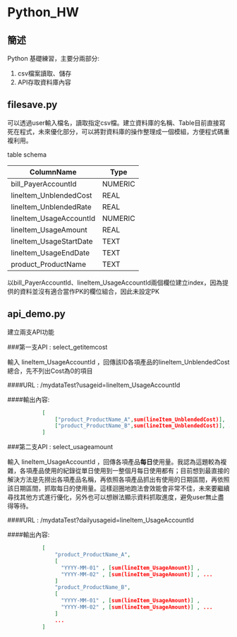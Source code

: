 # Python_HW 

## 簡述 

Python 基礎練習，主要分兩部分:


1. csv檔案讀取、儲存
2. API存取資料庫內容




## filesave.py 

可以透過user輸入檔名，讀取指定csv檔。建立資料庫的名稱、Table目前直接寫死在程式，未來優化部分，可以將對資料庫的操作整理成一個模組，方便程式碼重複利用。

table schema

ColumnName | Type 
---------- | ---- 
bill_PayerAccountId | NUMERIC 
lineItem_UnblendedCost | REAL 
lineItem_UnblendedRate | REAL 
lineItem_UsageAccountId | NUMERIC 
lineItem_UsageAmount | REAL 
lineItem_UsageStartDate | TEXT 
lineItem_UsageEndDate | TEXT 
product_ProductName | TEXT 

以bill_PayerAccountId、lineItem_UsageAccountId兩個欄位建立index，因為提供的資料並沒有適合當作PK的欄位組合，因此未設定PK

## api_demo.py 

建立兩支API功能

###第一支API : select_getitemcost

輸入 lineItem_UsageAccountId ，回傳該ID各項產品的lineItem_UnblendedCost總合，先不列出Cost為0的項目

####URL : /mydataTest?usageid=lineItem_UsageAccountId

####輸出內容:

 ```JSON
            [
                ["product_ProductName_A",sum(lineItem_UnblendedCost)],
                ["product_ProductName_B",sum(lineItem_UnblendedCost)], ...
            ]
  ```
  
###第二支API : select_usageamount

輸入 lineItem_UsageAccountId ，回傳各項產品**每日**使用量。我認為這題較為複雜，各項產品使用的紀錄從單日使用到一整個月每日使用都有；目前想到最直接的解決方法是先撈出各項產品名稱，再依照各項產品抓出有使用的日期區間，再依照該日期區間，抓取每日的使用量。這樣迴圈地跑法會效能會非常不佳，未來要繼續尋找其他方式進行優化，另外也可以想辦法顯示資料抓取進度，避免user無止盡得等待。

####URL : /mydataTest?dailyusageid=lineItem_UsageAccountId

####輸出內容:

 ```JSON
            [
                "product_ProductName_A",
                [
                  "YYYY-MM-01" , [sum(lineItem_UsageAmount)] ,
                  "YYYY-MM-02" , [sum(lineItem_UsageAmount)] , ...
                ]
                "product_ProductName_B",
                [
                  "YYYY-MM-01" , [sum(lineItem_UsageAmount)] ,
                  "YYYY-MM-02" , [sum(lineItem_UsageAmount)] , ...
                ]
                ...
            ]
  ```
